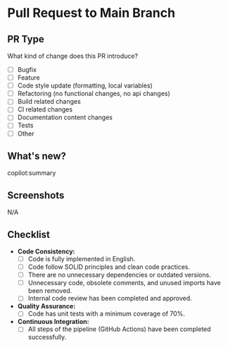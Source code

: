 # Pull Request to Main Branch

## PR Type
What kind of change does this PR introduce?

- [ ] Bugfix
- [ ] Feature
- [ ] Code style update (formatting, local variables)
- [ ] Refactoring (no functional changes, no api changes)
- [ ] Build related changes
- [ ] CI related changes
- [ ] Documentation content changes
- [ ] Tests
- [ ] Other

## What's new?
copilot:summary

## Screenshots
N/A

## Checklist
- **Code Consistency:**
  <!-- Change the check field [x] to mark a check -->
    - [ ] Code is fully implemented in English.
    - [ ] Code follow SOLID principles and clean code practices.
    - [ ] There are no unnecessary dependencies or outdated versions.
    - [ ] Unnecessary code, obsolete comments, and unused imports have been removed.
    - [ ] Internal code review has been completed and approved.
- **Quality Assurance:**
    - [ ] Code has unit tests with a minimum coverage of 70%.
- **Continuous Integration:**
    - [ ] All steps of the pipeline (GitHub Actions) have been completed successfully.
